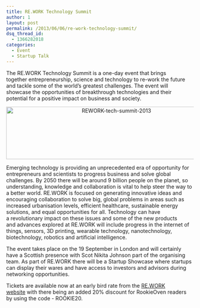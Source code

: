 ```yaml
---
title: RE.WORK Technology Summit
author: 1
layout: post
permalink: /2013/06/06/re-work-technology-summit/
dsq_thread_id:
  - 1366282018
categories:
  - Event
  - Startup Talk
---
```

<p style="text-align: left;">
  The RE.WORK Technology Summit is a one-day event that brings together entrepreneurship, science and technology to re-work the future and tackle some of the world’s greatest challenges. The event will showcase the opportunities of breakthrough technologies and their potential for a positive impact on business and society.
</p>

<p style="text-align: center;">
  <a href="http://www.re-work.co"><img class="aligncenter size-full wp-image-11631" alt="REWORK-tech-summit-2013" src="http://www.rookieoven.com/wp-content/uploads/2013/06/REWORK-tech-summit-2013.png" width="576" height="141" /></a>
</p>

<p style="text-align: left;">
  Emerging technology is providing an unprecedented era of opportunity for entrepreneurs and scientists to progress business and solve global challenges. By 2050 there will be around 9 billion people on the planet, so understanding, knowledge and collaboration is vital to help steer the way to a better world. RE.WORK is focused on generating innovative ideas and encouraging collaboration to solve big, global problems in areas such as increased urbanisation levels, efficient healthcare, sustainable energy solutions, and equal opportunities for all. Technology can have a revolutionary impact on these issues and some of the new products and advances explored at RE.WORK will include progress in the internet of things, sensors, 3D printing, wearable technology, nanotechnology, biotechnology, robotics and artificial intelligence.
</p>

<p style="text-align: left;">
  The event takes place on the 19 September in London and will certainly have a Scottish presence with Scot Nikita Johnson part of the organising team. As part of RE.WORK there will be a Startup Showcase where startups can display their wares and have access to investors and advisors during networking opportunities.
</p>

<p style="text-align: left;">
  Tickets are available now at an early bird rate from the <a title="RE.WORK Technology Summit" href="http://www.re-work.co/#registrationAnchor">RE.WORK website</a> with there being an added 20% discount for RookieOven readers by using the code - ROOKIE20.
</p>

<p style="text-align: left;">
